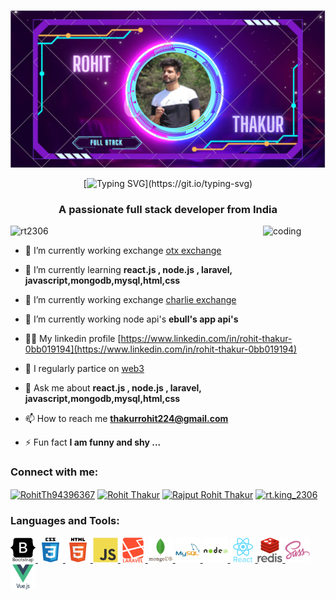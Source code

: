  
![logo](https://github.com/rt2306/rt2306/blob/main/rohit.png)
<div align="center">

[![Typing SVG](https://readme-typing-svg.demolab.com?font=fantasy+Code&pause=1000&center=true&vCenter=true&width=435&lines=Hi%2C+There!+%F0%9F%91%8B;I+am+Rohit+Thakur.;A+FullStack+developer+from+India.)](https://git.io/typing-svg)
  
 
</div>
<h3 align="center">A passionate full stack developer from India</h3>

<img align="right" alt="coding" width="100" src="https://media.tenor.com/ITc1hNBSH_wAAAAM/coding-typing.gif" />

<p align="left"> <img src="https://komarev.com/ghpvc/?username=rt2306&label=Profile%20views&color=0e75b6&style=flat" alt="rt2306" /> </p>

- 🔭 I’m currently working exchange [otx exchange](https://demo.otx.trade/)

- 🌱 I’m currently learning **react.js , node.js , laravel, javascript,mongodb,mysql,html,css**

- 🔭 I’m currently working exchange [charlie exchange](https://demo.charlieexchange.io/)

- 🔭 I’m currently working node api's **ebull's app api's**

- 👨‍💻 My linkedin profile [https://www.linkedin.com/in/rohit-thakur-0bb019194](https://www.linkedin.com/in/rohit-thakur-0bb019194)

- 📝 I regularly partice on [web3](web3)

- 💬 Ask me about **react.js , node.js , laravel, javascript,mongodb,mysql,html,css**

- 📫 How to reach me **thakurrohit224@gmail.com**

- ⚡ Fun fact **I am funny and shy ...**

<h3 align="left">Connect with me:</h3>
<p align="left">
<a href="https://twitter.com/RohitTh94396367" target="blank"><img align="center" src="https://raw.githubusercontent.com/rahuldkjain/github-profile-readme-generator/master/src/images/icons/Social/twitter.svg" alt="RohitTh94396367" height="30" width="40" /></a>
<a href="https://www.linkedin.com/in/rohit-thakur-0bb019194" target="blank"><img align="center" src="https://raw.githubusercontent.com/rahuldkjain/github-profile-readme-generator/master/src/images/icons/Social/linked-in-alt.svg" alt="Rohit Thakur" height="30" width="40" /></a>
<a href="https://fb.com/Rajput Rohit Thakur" target="blank"><img align="center" src="https://raw.githubusercontent.com/rahuldkjain/github-profile-readme-generator/master/src/images/icons/Social/facebook.svg" alt="Rajput Rohit Thakur" height="30" width="40" /></a>
<a href="https://instagram.com/rt.king_2306" target="blank"><img align="center" src="https://raw.githubusercontent.com/rahuldkjain/github-profile-readme-generator/master/src/images/icons/Social/instagram.svg" alt="rt.king_2306" height="30" width="40" /></a>
</p>

<h3 align="left">Languages and Tools:</h3>
<p align="left"> <a href="https://getbootstrap.com" target="_blank" rel="noreferrer"> <img src="https://raw.githubusercontent.com/devicons/devicon/master/icons/bootstrap/bootstrap-plain-wordmark.svg" alt="bootstrap" width="40" height="40"/> </a> <a href="https://www.w3schools.com/css/" target="_blank" rel="noreferrer"> <img src="https://raw.githubusercontent.com/devicons/devicon/master/icons/css3/css3-original-wordmark.svg" alt="css3" width="40" height="40"/> </a> <a href="https://www.w3.org/html/" target="_blank" rel="noreferrer"> <img src="https://raw.githubusercontent.com/devicons/devicon/master/icons/html5/html5-original-wordmark.svg" alt="html5" width="40" height="40"/> </a> <a href="https://developer.mozilla.org/en-US/docs/Web/JavaScript" target="_blank" rel="noreferrer"> <img src="https://raw.githubusercontent.com/devicons/devicon/master/icons/javascript/javascript-original.svg" alt="javascript" width="40" height="40"/> </a> <a href="https://laravel.com/" target="_blank" rel="noreferrer"> <img src="https://raw.githubusercontent.com/devicons/devicon/master/icons/laravel/laravel-plain-wordmark.svg" alt="laravel" width="40" height="40"/> </a> <a href="https://www.mongodb.com/" target="_blank" rel="noreferrer"> <img src="https://raw.githubusercontent.com/devicons/devicon/master/icons/mongodb/mongodb-original-wordmark.svg" alt="mongodb" width="40" height="40"/> </a> <a href="https://www.mysql.com/" target="_blank" rel="noreferrer"> <img src="https://raw.githubusercontent.com/devicons/devicon/master/icons/mysql/mysql-original-wordmark.svg" alt="mysql" width="40" height="40"/> </a> <a href="https://nodejs.org" target="_blank" rel="noreferrer"> <img src="https://raw.githubusercontent.com/devicons/devicon/master/icons/nodejs/nodejs-original-wordmark.svg" alt="nodejs" width="40" height="40"/> </a> <a href="https://reactjs.org/" target="_blank" rel="noreferrer"> <img src="https://raw.githubusercontent.com/devicons/devicon/master/icons/react/react-original-wordmark.svg" alt="react" width="40" height="40"/> </a> <a href="https://redis.io" target="_blank" rel="noreferrer"> <img src="https://raw.githubusercontent.com/devicons/devicon/master/icons/redis/redis-original-wordmark.svg" alt="redis" width="40" height="40"/> </a> <a href="https://sass-lang.com" target="_blank" rel="noreferrer"> <img src="https://raw.githubusercontent.com/devicons/devicon/master/icons/sass/sass-original.svg" alt="sass" width="40" height="40"/> </a> <a href="https://vuejs.org/" target="_blank" rel="noreferrer"> <img src="https://raw.githubusercontent.com/devicons/devicon/master/icons/vuejs/vuejs-original-wordmark.svg" alt="vuejs" width="40" height="40"/> </a> </p>



